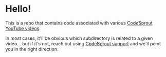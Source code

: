 # Hello!

This is a repo that contains code associated with various [CodeSprout YouTube videos](https://www.youtube.com/@codesprout).

In most cases, it'll be obvious which subdirectory is related to a given video... but if it's not, reach out using [CodeSprout support](https://www.codesprout.com/support) and we'll point you in the right direction.
